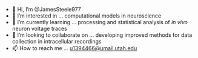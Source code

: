 - 👋 Hi, I’m @JamesSteele977
- 👀 I’m interested in ... computational models in neuroscience
- 🌱 I’m currently learning ... processing and statistical analysis of _in vivo_ neuron voltage traces
- 💞️ I’m looking to collaborate on ... developing improved methods for data collection in intracellular recordings
- 📫 How to reach me ... u1394466@umail.utah.edu

<!---
JamesSteele977/JamesSteele977 is a ✨ special ✨ repository because its `README.md` (this file) appears on your GitHub profile.
You can click the Preview link to take a look at your changes.
--->
